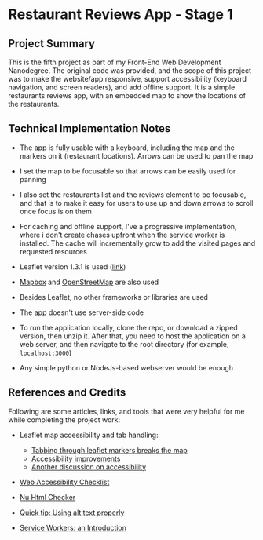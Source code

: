 # Restaurant Reviews App - Stage 1

## Project Summary

This is the fifth project as part of my Front-End Web Development Nanodegree. The original code was provided, and the scope of this project was to make the website/app responsive, support accessibility (keyboard navigation, and screen readers), and add offline support. It is a simple restaurants reviews app, with an embedded map to show the locations of the restaurants.

## Technical Implementation Notes

- The app is fully usable with a keyboard, including the map and the markers on it (restaurant locations). Arrows can be used to pan the map

- I set the map to be focusable so that arrows can be easily used for panning

- I also set the restaurants list and the reviews element to be focusable, and that is to make it easy for users to use up and down arrows to scroll once focus is on them

- For caching and offline support, I've a progressive implementation, where i don't create chases upfront when the service worker is installed. The cache will incrementally grow to add the visited pages and requested resources

- Leaflet version 1.3.1 is used ([link](https://unpkg.com/leaflet@1.3.1/dist/leaflet.js))

- [Mapbox](https://www.mapbox.com/) and [OpenStreetMap](https://www.openstreetmap.org/) are also used

- Besides Leaflet, no other frameworks or libraries are used

- The app doesn't use server-side code

- To run the application locally, clone the repo, or download a zipped version, then unzip it. After that, you need to host the application on a web server, and then navigate to the root directory (for example, `localhost:3000`)

- Any simple python or NodeJs-based webserver would be enough

## References and Credits

Following are some articles, links, and tools that were very helpful for me while completing the project work:

- Leaflet map accessibility and tab handling:

  - [Tabbing through leaflet markers breaks the map](https://github.com/Leaflet/Leaflet/issues/3385)
  - [Accessibility improvements](https://github.com/Leaflet/Leaflet/issues/3210)
  - [Another discussion on accessibility](https://github.com/Leaflet/Leaflet/issues/3472)

- [Web Accessibility Checklist](https://a11yproject.com/checklist)

- [Nu Html Checker](https://validator.w3.org/nu/#textarea)

- [Quick tip: Using alt text properly](https://a11yproject.com/posts/alt-text/)

- [Service Workers: an Introduction](https://developers.google.com/web/fundamentals/primers/service-workers/)
